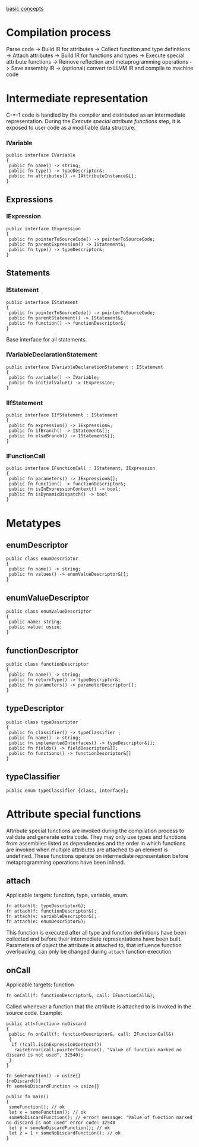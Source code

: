 [basic concepts](Language\BasicConcepts.md)

# Compilation process

Parse code -> Build IR for attributes -> Collect function and type definitions -> Attach attributes -> Build IR for functions and types -> Execute special attribute functions -> Remove reflection and metaprogramming operations -> Save assembly IR -> (optional) convert to LLVM IR and compile to machine code

# Intermediate representation

C-=-1 code is handled by the compiler and distributed as an intermediate representation. During the _Execute special attribute functions_ step, it is exposed to user code as a modifiable data structure.

### IVariable

```
public interface IVariable
{
 public fn name() -> string;
 public fn type() -> typeDescriptor&;
 public fn attributes() -> IAttributeInstance&[];
}
```

## Expressions

### IExpression

```
public interface IExpression
{
 public fn pointerToSourceCode() -> pointerToSourceCode;
 public fn parentExpression() -> IStatement&;
 public fn type() -> typeDescriptor&;
}
```

## Statements

### IStatement

```
public interface IStatement
{
 public fn pointerToSourceCode() -> pointerToSourceCode;
 public fn parentStatement() -> IStatement&;
 public fn function() -> functionDescriptor&;
}
```

Base interface for all statements.

### IVariableDeclarationStatement

```
public interface IVariableDeclarationStatement : IStatement
{
 public fn variable() -> IVariable;
 public fn initialValue() -> IExpression;
}
```

### IIfStatement

```
public interface IIfStatement : IStatement
{
 public fn expression() -> IExpression&;
 public fn ifBranch() -> IStatement&[];
 public fn elseBranch() -> IStatement&[];
}
```

### IFunctionCall

```
public interface IFunctionCall : IStatement, IExpression
{
 public fn parameters() -> IExpression&[];
 public fn function() -> functionDescriptor&;
 public fn isInExpressionContext() -> bool;
 public fn isDynamicDispatch() -> bool
}
```

# Metatypes

## enumDescriptor

```
public class enumDescriptor
{
 public fn name() -> string;
 public fn values() -> enumValueDescriptor&[];
}
```

## enumValueDescriptor

```
public class enumValueDescriptor
{
 public name: string;
 public value: usize;
}
```

## functionDescriptor

```
public class functionDescriptor
{
 public fn name() -> string;
 public fn returnType() -> typeDescriptor&;
 public fn parameters() -> parameterDescriptor[];
}
```

## typeDescriptor

```
public class typeDescriptor
{
 public fn classifier() -> typeClassifier ;
 public fn name() -> string;
 public fn implementedInterfaces() -> typeDescriptor&[];
 public fn fields() -> fieldDescriptor&[];
 public fn functions() -> functionDescriptor&[]
}
```

## typeClassifier

```
public enum typeClassifier {class, interface};
```

# Attribute special functions

Attribute special functions are invoked during the compilation process to validate and generate extra code. They may only use types and functions from assemblies listed as dependencies and the order in which functions are invoked when multiple attributes are attached to an element is undefined. These functions operate on intermediate representation before metaprogramming operations have been inlined.

## attach

Applicable targets: function, type, variable, enum.

```
fn attach(t: typeDescriptor&);
fn attach(f: functionDescriptor&);
fn attach(v: variableDescriptor&);
fn attach(e: enumDescriptor&);
```

This function is executed after all type and function definitions have been collected and before their intermediate representations have been built. Parameters of object the attribute is attached to, that influence function overloading, can only be changed during ``attach`` function execution

## onCall

Applicable targets: function

```
fn onCall(f: functionDescriptor&, call: IFunctionCall&);
```

Called whenever a function that the attribute is attached to is invoked in the source code.
Example:

```
public att<function> noDiscard
{
 public fn onCall(f: functionDescriptor&, call: IFunctionCall&)
 {
  if (!call.isInExpressionContext())
   raiseError(call.pointerToSource(), "Value of function marked no discard is not used", 32540);
 }
}

fn someFunction() -> usize{}
[noDiscard()]
fn someNoDiscardFunction -> usize{}

public fn main()
{
 someFunction(); // ok
 let x = someFunction(); // ok
 someNoDiscardFunction(); // error! message: 'Value of function marked no discard is not used" error code: 32540
 let y = someNoDiscardFunction(); // ok
 let z = 1 + someNoDiscardFunction(); // ok
}
```
